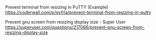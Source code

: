 Prevent terminal from resizing in PuTTY (Example)
 https://coderwall.com/p/qyfrla/prevent-terminal-from-resizing-in-putty

Prevent gnu screen from resizing display size - Super User
 https://superuser.com/questions/217066/prevent-gnu-screen-from-resizing-display-size
